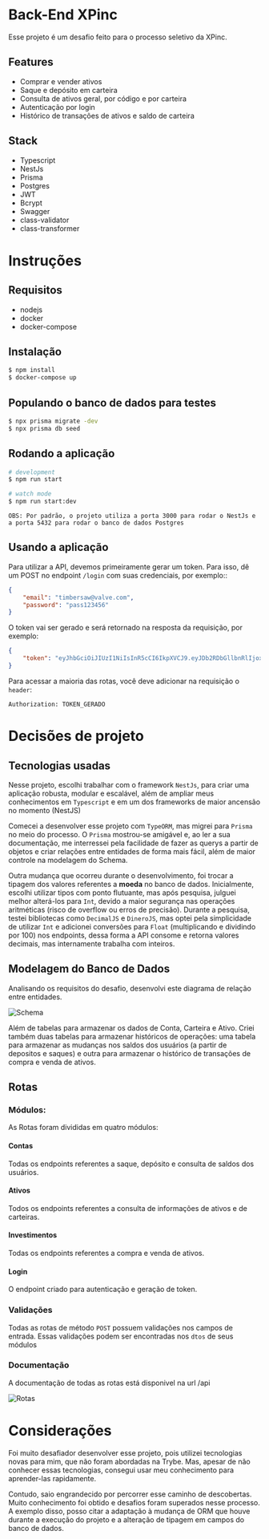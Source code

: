 
# Back-End XPinc

Esse projeto é um desafio feito para o processo seletivo da XPinc.

## Features
- Comprar e vender ativos
- Saque e depósito em carteira
- Consulta de ativos geral, por código e por carteira
- Autenticação por login
- Histórico de transações de ativos e saldo de carteira

## Stack
- Typescript
- NestJs
- Prisma
- Postgres
- JWT
- Bcrypt
- Swagger
- class-validator
- class-transformer

# Instruções
## Requisitos 
- nodejs
- docker
- docker-compose

## Instalação

```bash
$ npm install
$ docker-compose up 
```

## Populando o banco de dados para testes

```bash
$ npx prisma migrate -dev
$ npx prisma db seed
```

## Rodando a aplicação

```bash
# development
$ npm run start

# watch mode
$ npm run start:dev
```
`OBS: Por padrão, o projeto utiliza a porta 3000 para rodar o NestJs e a porta 5432 para rodar o banco de dados Postgres`

## Usando a aplicação
Para utilizar a API, devemos primeiramente gerar um token. Para isso, dê um POST no endpoint `/login` com suas credenciais, por exemplo::

```json
{
	"email": "timbersaw@valve.com",
	"password": "pass123456"
}
```
O token vai ser gerado e será retornado na resposta da requisição, por exemplo:
```json
{
	"token": "eyJhbGciOiJIUzI1NiIsInR5cCI6IkpXVCJ9.eyJDb2RDbGllbnRlIjoxLCJFbWFpbCI6InRpbWJlcnNhd0B2YWx2ZS5jb20iLCJDYXJ0ZWlyYUlkIjoxLCJpYXQiOjE2NTg3MTU0ODAsImV4cCI6MTY1ODgwMTg4MH0.edbRiSc2XBN235XeHF5aQHrmaI6JGj20fp7UVEwAUbQ"
}
```
Para acessar a maioria das rotas, você deve adicionar na requisição o `header`:
```
Authorization: TOKEN_GERADO
```


# Decisões de projeto
## Tecnologias usadas
Nesse projeto, escolhi trabalhar com o framework `NestJs`, para criar uma aplicação robusta, modular e escalável, além de ampliar meus conhecimentos em `Typescript` e em um dos frameworks de maior ancensão no momento (NestJS)

Comecei a desenvolver esse projeto com `TypeORM`, mas migrei para `Prisma` no meio do processo. O `Prisma` mostrou-se amigável e, ao ler a sua documentação, me interressei pela facilidade de fazer as querys a partir de objetos e criar relações entre entidades de forma mais fácil, além de maior controle na modelagem do Schema.

Outra mudança que ocorreu durante o desenvolvimento, foi trocar a tipagem dos valores referentes a **moeda** no banco de dados. Inicialmente, escolhi utilizar tipos com ponto flutuante, mas após pesquisa, julguei melhor alterá-los para `Int`, devido a maior segurança nas operações aritméticas (risco de overflow ou erros de precisão). Durante a pesquisa, testei bibliotecas como `DecimalJS` e `DineroJS`, mas optei pela simplicidade de utilizar `Int` e adicionei conversões para `Float` (multiplicando e dividindo por 100) nos endpoints, dessa forma a API consome e retorna valores decimais, mas internamente trabalha com inteiros.

## Modelagem do Banco de Dados

Analisando os requisitos do desafio, desenvolvi este diagrama de relação entre entidades.

![Schema](public/dbschema.png)

Além de tabelas para armazenar os dados de Conta, Carteira e Ativo. Criei também duas tabelas para armazenar históricos de operações: uma tabela para armazenar as mudanças nos saldos dos usuários (a partir de depositos e saques) e outra para armazenar o histórico de transações de compra e venda de ativos.

## Rotas 

### Módulos:
As Rotas foram divididas em quatro módulos:

#### Contas 
Todas os endpoints referentes a saque, depósito e consulta de saldos dos usuários.
#### Ativos
Todos os endpoints referentes a consulta de informações de ativos e de carteiras.
#### Investimentos
Todas os endpoints referentes a compra e venda de ativos.
#### Login
O endpoint criado para autenticação e geração de token.

### Validações
Todas as rotas de método `POST` possuem validações nos campos de entrada. Essas validações podem ser encontradas nos `dtos` de seus módulos

### Documentação
A documentação de todas as rotas está disponivel na url /api

![Rotas](public/swagger.png)

# Considerações 
Foi muito desafiador desenvolver esse projeto, pois utilizei tecnologias novas para mim, que não foram abordadas na Trybe. Mas, apesar de não conhecer essas tecnologias, consegui usar meu conhecimento para aprender-las rapidamente.

Contudo, saio engrandecido por percorrer esse caminho de descobertas. Muito conhecimento foi obtido  e desafios foram superados nesse processo. A exemplo disso, posso citar a adaptação à mudança de ORM que houve durante a execução do projeto e a alteração de tipagem em campos do banco de dados.

